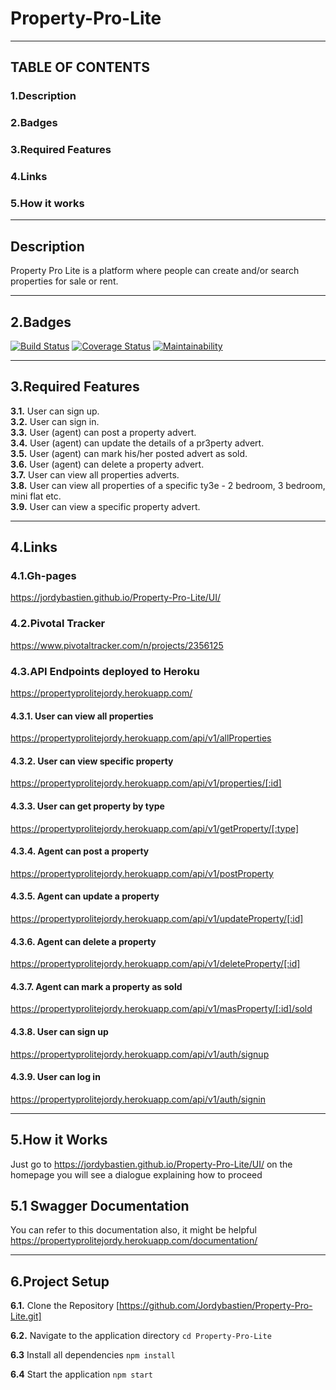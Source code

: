 # Property-Pro-Lite


-----------------------------------------------------


## TABLE OF CONTENTS
### 1.Description
### 2.Badges
### 3.Required Features
### 4.Links
### 5.How it works


-----------------------------------------------------


## Description

Property Pro Lite is a platform where people can create and/or search properties for sale or rent.


-----------------------------------------------------


## 2.Badges
[![Build Status](https://travis-ci.com/Jordybastien/Property-Pro-Lite.svg?branch=develop)](https://travis-ci.com/Jordybastien/Property-Pro-Lite)                [![Coverage Status](https://coveralls.io/repos/github/Jordybastien/Property-Pro-Lite/badge.svg?branch=develop)](https://coveralls.io/github/Jordybastien/Property-Pro-Lite?branch=develop)              [![Maintainability](https://api.codeclimate.com/v1/badges/5a331f0fe6f364594f9d/maintainability)](https://codeclimate.com/github/Jordybastien/Property-Pro-Lite/maintainability)


-----------------------------------------------------


## 3.Required Features

**3.1.** User can sign up.<br>
**3.2.** User can sign in.<br>
**3.3.** User (agent) can post a property advert.<br>
**3.4.** User (agent) can update the details of a pr3perty advert.<br>
**3.5.** User (agent) can mark his/her posted advert as sold.<br>
**3.6.** User (agent) can delete a property advert.<br>
**3.7.** User can view all properties adverts.<br>
**3.8.** User can view all properties of a specific ty3e - 2 bedroom, 3 bedroom, mini flat etc.<br>
**3.9.** User can view a specific property advert.<br>


-----------------------------------------------------


## 4.Links
### 4.1.Gh-pages
https://jordybastien.github.io/Property-Pro-Lite/UI/


### 4.2.Pivotal Tracker
https://www.pivotaltracker.com/n/projects/2356125

### 4.3.API Endpoints deployed to Heroku
https://propertyprolitejordy.herokuapp.com/

#### 4.3.1. User can view all properties
https://propertyprolitejordy.herokuapp.com/api/v1/allProperties


#### 4.3.2. User can view specific property
https://propertyprolitejordy.herokuapp.com/api/v1/properties/[:id]


#### 4.3.3. User can get property by type
https://propertyprolitejordy.herokuapp.com/api/v1/getProperty/[:type]


#### 4.3.4. Agent can post a property
https://propertyprolitejordy.herokuapp.com/api/v1/postProperty


#### 4.3.5. Agent can update a property
https://propertyprolitejordy.herokuapp.com/api/v1/updateProperty/[:id]


#### 4.3.6. Agent can delete a property
https://propertyprolitejordy.herokuapp.com/api/v1/deleteProperty/[:id]


#### 4.3.7. Agent can mark a property as sold
https://propertyprolitejordy.herokuapp.com/api/v1/masProperty/[:id]/sold



#### 4.3.8. User can sign up
https://propertyprolitejordy.herokuapp.com/api/v1/auth/signup


#### 4.3.9. User can log in
https://propertyprolitejordy.herokuapp.com/api/v1/auth/signin


-----------------------------------------------------


## 5.How it Works
Just go to https://jordybastien.github.io/Property-Pro-Lite/UI/ on the homepage you will see a dialogue explaining how to proceed

## 5.1 Swagger Documentation
You can refer to this documentation also, it might be helpful
https://propertyprolitejordy.herokuapp.com/documentation/

-----------------------------------------------------


## 6.Project Setup

 **6.1.** Clone the Repository [https://github.com/Jordybastien/Property-Pro-Lite.git]

 **6.2.** Navigate to the application directory `cd Property-Pro-Lite`

 **6.3** Install all dependencies `npm install`

 **6.4** Start the application `npm start`


